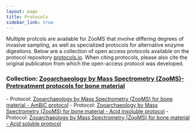 ```yaml
---
layout: page
title: Protocols
sidebar_link: true
---
```


Multiple protcols are available for ZooMS that involve differing degrees of invasive sampling, as well as specialized protocols for alternative enzyme digestions. Below are a collection of open access protocols available on the protocol repository <a href="https://www.protocols.io/">protocols.io</a>. When citing protocols, please also cite the original publication from which the open-access protocol was developed. 

<p>
<h3>Collection: <a href="">Zooarchaeology by Mass Spectrometry (ZooMS)- Pretreatment protocols for bone material</a></h3>
- Protocol: <a href="https://www.protocols.io/view/zooarchaeology-by-mass-spectrometry-zooms-for-bone-dm6gpr255vzp/v1">Zooarchaeology by Mass Spectrometry (ZooMS) for bone material - AmBiC protocol</a>
- Protocol: <a href="https://www.protocols.io/view/zooarchaeology-by-mass-spectrometry-zooms-for-bone-q26g7b9j3lwz/v1">Zooarchaeology by Mass Spectrometry (ZooMS) for bone material - Acid insoluble protocol</a>
- Protocol: <a href="https://www.protocols.io/view/zooarchaeology-by-mass-spectrometry-zooms-for-bone-n2bvjybmwvk5/v1">Zooarchaeology by Mass Spectrometry (ZooMS) for bone material - Acid soluble protocol</a>  
</p>  
